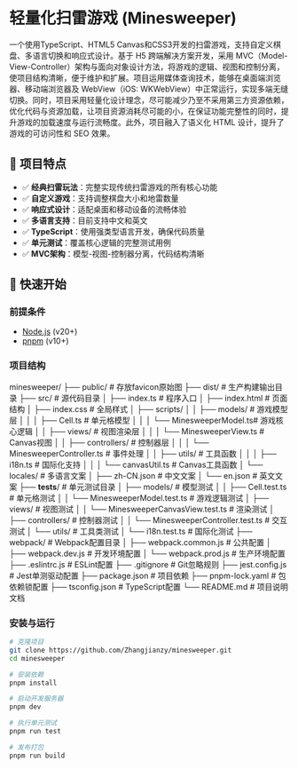 # 轻量化扫雷游戏 (Minesweeper)

一个使用TypeScript、HTML5 Canvas和CSS3开发的扫雷游戏，支持自定义棋盘、多语言切换和响应式设计。基于 H5 跨端解决方案开发，采用 MVC（Model-View-Controller）架构与面向对象设计方法，将游戏的逻辑、视图和控制分离，使项目结构清晰，便于维护和扩展。项目运用媒体查询技术，能够在桌面端浏览器、移动端浏览器及 WebView（iOS: WKWebView）中正常运行，实现多端无缝切换。同时，项目采用轻量化设计理念，尽可能减少乃至不采用第三方资源依赖，优化代码与资源加载，让项目资源消耗尽可能的小，在保证功能完整性的同时，提升游戏的加载速度与运行流畅度。此外，项目融入了语义化 HTML 设计，提升了游戏的可访问性和 SEO 效果。

## 🌟 项目特点

- ✅ **经典扫雷玩法**：完整实现传统扫雷游戏的所有核心功能
- ✅ **自定义游戏**：支持调整棋盘大小和地雷数量
- ✅ **响应式设计**：适配桌面和移动设备的流畅体验
- ✅ **多语言支持**：目前支持中文和英文
- ✅ **TypeScript**：使用强类型语言开发，确保代码质量
- ✅ **单元测试**：覆盖核心逻辑的完整测试用例
- ✅ **MVC架构**：模型-视图-控制器分离，代码结构清晰

## 🚀 快速开始

### 前提条件
- [Node.js](https://nodejs.org/) (v20+)
- [pnpm](https://pnpm.io/) (v10+)

### 项目结构
minesweeper/
├── public/                    # 存放favicon原始图
├── dist/                      # 生产构建输出目录
├── src/                       # 源代码目录
│   ├── index.ts                # 程序入口
│   ├── index.html             # 页面结构
│   ├── index.css              # 全局样式
│   ├── scripts/
│   │   ├── models/                 # 游戏模型层
│   │   │   ├── Cell.ts            # 单元格模型
│   │   │   └── MinesweeperModel.ts# 游戏核心逻辑
│   │   ├── views/                  # 视图渲染层
│   │   │   └── MinesweeperView.ts # Canvas视图
│   │   ├── controllers/            # 控制器层
│   │   │   └── MinesweeperController.ts # 事件处理
│   │   ├── utils/                 # 工具函数
│   │   │   ├── i18n.ts            # 国际化支持
│   │   │   └── canvasUtil.ts      # Canvas工具函数
│   └── locales/               # 多语言文案
│       ├── zh-CN.json         # 中文文案
│       └── en.json            # 英文文案
├── __tests__/                 # 单元测试目录
│   ├── models/                 # 模型测试
│   │   ├── Cell.test.ts       # 单元格测试
│   │   └── MinesweeperModel.test.ts # 游戏逻辑测试
│   ├── views/                  # 视图测试
│   │   └── MinesweeperCanvasView.test.ts # 渲染测试
│   ├── controllers/            # 控制器测试
│   │   └── MinesweeperController.test.ts # 交互测试
│   └── utils/                 # 工具类测试
│       └── i18n.test.ts       # 国际化测试
├── webpack/                   # Webpack配置目录
│   ├── webpack.common.js      # 公共配置
│   ├── webpack.dev.js         # 开发环境配置
│   └── webpack.prod.js        # 生产环境配置
├── .eslintrc.js               # ESLint配置
├── .gitignore                 # Git忽略规则
├── jest.config.js             # Jest单测驱动配置
├── package.json               # 项目依赖
├── pnpm-lock.yaml             # 包依赖锁配置
├── tsconfig.json              # TypeScript配置
└── README.md                  # 项目说明文档

### 安装与运行
```bash
# 克隆项目
git clone https://github.com/Zhangjianzy/minesweeper.git
cd minesweeper

# 安装依赖
pnpm install

# 启动开发服务器
pnpm dev

# 执行单元测试
pnpm run test

# 发布打包
pnpm run build